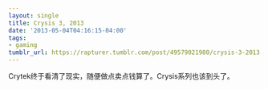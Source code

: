 ```yaml
---
layout: single
title: Crysis 3, 2013
date: '2013-05-04T04:16:15-04:00'
tags:
- gaming
tumblr_url: https://rapturer.tumblr.com/post/49579021980/crysis-3-2013
---
```

Crytek终于看清了现实，随便做点卖点钱算了。Crysis系列也该到头了。

